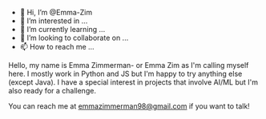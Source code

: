 - 👋 Hi, I’m @Emma-Zim
- 👀 I’m interested in ...
- 🌱 I’m currently learning ...
- 💞️ I’m looking to collaborate on ...
- 📫 How to reach me ...

Hello, my name is Emma Zimmerman- or Emma Zim as I'm calling myself here. I mostly work in Python and JS but I'm happy to try anything else (except Java).
I have a special interest in projects that involve AI/ML but I'm also ready for a challenge. 

You can reach me at emmazimmerman98@gmail.com if you want to talk!

<!---
Emma-Zim/Emma-Zim is a ✨ special ✨ repository because its `README.md` (this file) appears on your GitHub profile.
You can click the Preview link to take a look at your changes.
--->
